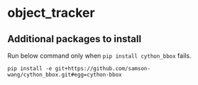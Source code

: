 # object_tracker


## Additional packages to install

Run below command only when `pip install cython_bbox` fails.

```
pip install -e git+https://github.com/samson-wang/cython_bbox.git#egg=cython-bbox

```
